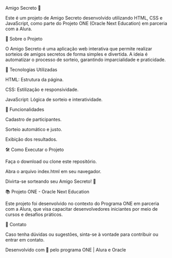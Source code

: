 Amigo Secreto 🎁

Este é um projeto de Amigo Secreto desenvolvido utilizando HTML, CSS e JavaScript, como parte do Projeto ONE (Oracle Next Education) em parceria com a Alura.

📌 Sobre o Projeto

O Amigo Secreto é uma aplicação web interativa que permite realizar sorteios de amigos secretos de forma simples e divertida. A ideia é automatizar o processo de sorteio, garantindo imparcialidade e praticidade.

🚀 Tecnologias Utilizadas

HTML: Estrutura da página.

CSS: Estilização e responsividade.

JavaScript: Lógica de sorteio e interatividade.

🎯 Funcionalidades

Cadastro de participantes.

Sorteio automático e justo.

Exibição dos resultados.

🛠 Como Executar o Projeto

Faça o download ou clone este repositório.

Abra o arquivo index.html em seu navegador.

Divirta-se sorteando seu Amigo Secreto! 🎉

📚 Projeto ONE - Oracle Next Education

Este projeto foi desenvolvido no contexto do Programa ONE em parceria com a Alura, que visa capacitar desenvolvedores iniciantes por meio de cursos e desafios práticos.

📌 Contato

Caso tenha dúvidas ou sugestões, sinta-se à vontade para contribuir ou entrar em contato.

Desenvolvido com 💙 pelo programa ONE | Alura e Oracle
